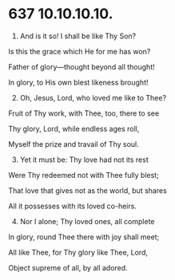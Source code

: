 # 637 10.10.10.10.

1.  And is it so! I shall be like Thy Son?

Is this the grace which He for me has won?

Father of glory—thought beyond all thought!

In glory, to His own blest likeness brought!

2.  Oh, Jesus, Lord, who loved me like to Thee?

Fruit of Thy work, with Thee, too, there to see

Thy glory, Lord, while endless ages roll,

Myself the prize and travail of Thy soul.

3.  Yet it must be: Thy love had not its rest

Were Thy redeemed not with Thee fully blest;

That love that gives not as the world, but shares

All it possesses with its loved co-heirs.

4.  Nor I alone; Thy loved ones, all complete

In glory, round Thee there with joy shall meet;

All like Thee, for Thy glory like Thee, Lord,

Object supreme of all, by all adored.

